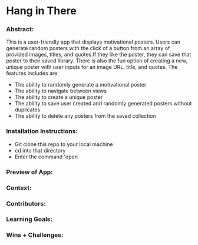# Hang in There  

### Abstract:
[//]: <> (Briefly describe what you built and its features. What problem is the app solving? How does this application solve that problem?)
This is a user-friendly app that displays motivational posters. Users can generate random posters with the click of a button from an array of provided images, titles, and quotes.If they like the poster, they can save that poster to their saved library. There is also the fun option of creating a new, unique poster with user inputs for an image URL, title, and quotes.
The features includes are:
- The ability to randomly generate a motivational poster
- The ability to navigate between views
- The ability to create a unique poster
- The ability to save user created and randomly generated posters without duplicates
- The ability to delete any posters from the saved collection

### Installation Instructions:
[//]: <> (What steps does a person have to take to get your app cloned down and running?)
- Git clone this repo to your local machine
- cd into that directory
- Enter the command 'open 

### Preview of App:
[//]: <> (Provide ONE gif or screenshot of your application - choose the "coolest" piece of functionality to show off.)

### Context:
[//]: <> (Give some context for the project here. How long did you have to work on it? How far into the Turing program are you?)

### Contributors:
[//]: <> (Who worked on this application? Link to their GitHubs.)

### Learning Goals:
[//]: <> (What were the learning goals of this project? What tech did you work with?)

### Wins + Challenges:
[//]: <> (What are 2-3 wins you have from this project? What were some challenges you faced - and how did you get over them?)
